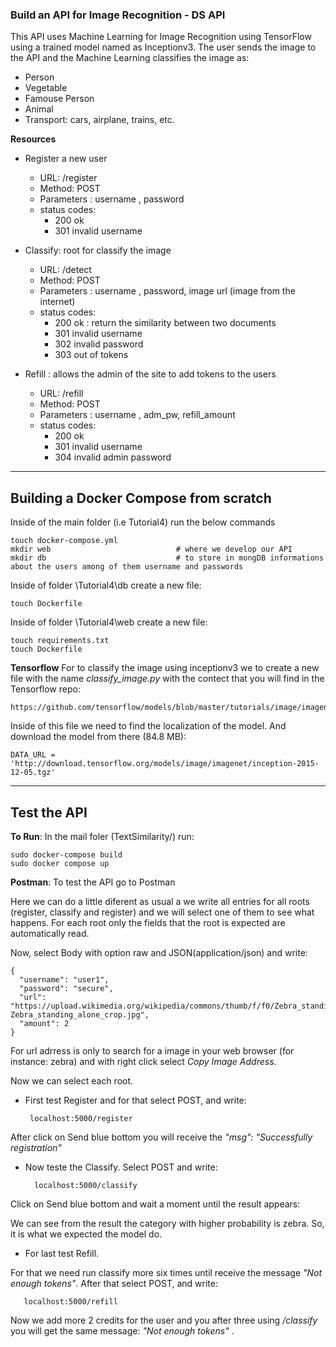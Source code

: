 ### Build an API for Image Recognition - DS API

This API uses Machine Learning for Image Recognition using TensorFlow using a trained model named as Inceptionv3.
The user sends the image to the API and the Machine Learning classifies the image as:

- Person
- Vegetable
- Famouse Person
- Animal
- Transport: cars, airplane, trains, etc.

**Resources**

- Register a new user

    - URL: /register
    - Method: POST
    - Parameters : username , password
    - status codes: 
      - 200 ok
      - 301 invalid username

- Classify: root for classify the image

    - URL: /detect
    - Method: POST
    - Parameters : username , password, image url (image from the internet)
    - status codes: 
      - 200 ok : return the similarity between two documents
      - 301 invalid username
      - 302 invalid password
      - 303 out of tokens

- Refill : allows the admin of the site to add tokens to the users

    - URL: /refill
    - Method: POST
    - Parameters : username , adm_pw, refill_amount
    - status codes: 
      - 200 ok
      - 301 invalid username
      - 304 invalid admin password
    
* * * * * * * * * * * * * * * * * * * * * * * * * * * * * * *    

## Building a Docker Compose from scratch
    
Inside of the main folder (i.e Tutorial4) run the below commands
    
    touch docker-compose.yml
    mkdir web                            # where we develop our API
    mkdir db                             # to store in mongDB informations about the users among of them username and passwords
        
Inside of folder \Tutorial4\db create a new file:
   
    touch Dockerfile
   
Inside of folder \Tutorial4\web create a new file:

    touch requirements.txt   
    touch Dockerfile
        
**Tensorflow**
For to classify the image using inceptionv3 we to create a new file with the name _classify_image.py_ with the contect that you will find in the Tensorflow repo:
    
    https://github.com/tensorflow/models/blob/master/tutorials/image/imagenet/classify_image.py
   
Inside of this file we need to find the localization of the model. And download the model from there (84.8 MB):

    DATA_URL = 'http://download.tensorflow.org/models/image/imagenet/inception-2015-12-05.tgz'



* * * * * * * * * * * * * * * * * * * * * * * * * * * * * * * 
## Test the API

**To Run**: In the mail foler (TextSimilarity/) run:

    sudo docker-compose build
    sudo docker compose up

**Postman**: To test the API go to Postman

Here we can do a little diferent as usual a we write all entries for all roots (register, classify and register) and we will select one of them to see what happens. For each root only the fields that the root is expected are automatically read.

Now, select Body with option raw and JSON(application/json) and write:

    {
      "username": "user1",
      "password": "secure",
      "url": "https://upload.wikimedia.org/wikipedia/commons/thumb/f/f0/Zebra_standing_alone_crop.jpg/250px-Zebra_standing_alone_crop.jpg",
      "amount": 2
    }
    
For url adrress is only to search for a image in your web browser (for instance: zebra) and with right click select _Copy Image Address_.

Now we can select each root. 

- First test Register and for that select POST, and write:

       localhost:5000/register

After click on Send blue bottom you will receive the _"msg": "Successfully registration"_

- Now teste the Classify. Select POST and write:

        localhost:5000/classify
    
Click on Send blue bottom and wait a moment until the result appears:


We can see from the result the category with higher probability is zebra. So, it is what we expected the model do.
   

- For last test Refill. 

For that we need run classify more six times until receive the message _"Not enough tokens"_. After that select POST, and write:

       localhost:5000/refill
       
Now we add more 2 credits for the user and you after three using _/classify_ you will get the same message: _"Not enough tokens"_  .
